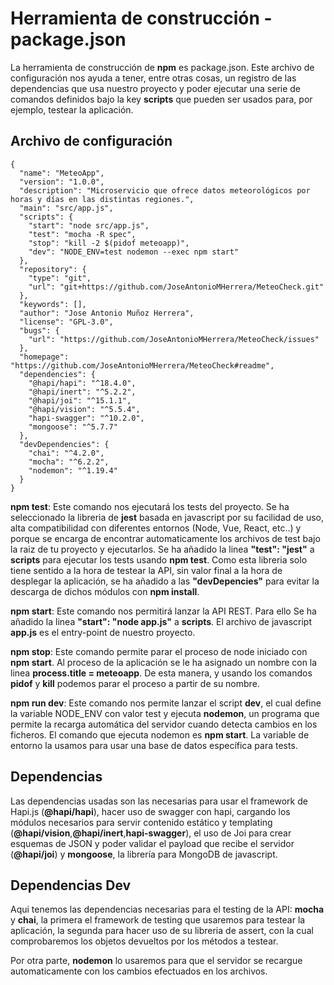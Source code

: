 # Herramienta de construcción - package.json

La herramienta de construcción de **npm** es package.json. Este archivo de configuración nos ayuda a tener, entre otras cosas, un registro de las dependencias que usa nuestro proyecto y poder ejecutar una serie de comandos definidos bajo la key **scripts** que pueden ser usados para, por ejemplo, testear la aplicación.

## Archivo de configuración

```
{
  "name": "MeteoApp",
  "version": "1.0.0",
  "description": "Microservicio que ofrece datos meteorológicos por horas y días en las distintas regiones.",
  "main": "src/app.js",
  "scripts": {
    "start": "node src/app.js",
    "test": "mocha -R spec",
    "stop": "kill -2 $(pidof meteoapp)",
    "dev": "NODE_ENV=test nodemon --exec npm start"
  },
  "repository": {
    "type": "git",
    "url": "git+https://github.com/JoseAntonioMHerrera/MeteoCheck.git"
  },
  "keywords": [],
  "author": "Jose Antonio Muñoz Herrera",
  "license": "GPL-3.0",
  "bugs": {
    "url": "https://github.com/JoseAntonioMHerrera/MeteoCheck/issues"
  },
  "homepage": "https://github.com/JoseAntonioMHerrera/MeteoCheck#readme",
  "dependencies": {
    "@hapi/hapi": "^18.4.0",
    "@hapi/inert": "^5.2.2",
    "@hapi/joi": "^15.1.1",
    "@hapi/vision": "^5.5.4",
    "hapi-swagger": "^10.2.0",
    "mongoose": "^5.7.7"
  },
  "devDependencies": {
    "chai": "^4.2.0",
    "mocha": "^6.2.2",
    "nodemon": "^1.19.4"
  }
}
```

**npm test**: Este comando nos ejecutará los tests del proyecto. Se ha seleccionado la libreria de **jest** basada en javascript por su facilidad de uso, alta compatibilidad con diferentes entornos (Node, Vue, React, etc..) y porque se encarga de encontrar automaticamente los archivos de test bajo la raiz de tu proyecto y ejecutarlos. Se ha añadido la linea **"test": "jest"** a **scripts** para ejecutar los tests usando **npm test**. Como esta libreria solo tiene sentido a la hora de testear la API, sin valor final a la hora de desplegar la aplicación, se ha añadido a las **"devDepencies"** para evitar la descarga de dichos módulos con **npm install**.

**npm start**: Este comando nos permitirá lanzar la API REST. Para ello Se ha añadido la linea **"start": "node app.js"** a **scripts**. El archivo de javascript **app.js** es el entry-point de nuestro proyecto.

**npm stop**: Este comando permite parar el proceso de node iniciado con **npm start**. Al proceso de la aplicación se le ha asignado un nombre con la linea **process.title = meteoapp**. De esta manera, y usando los comandos **pidof** y **kill** podemos parar el proceso a partir de su nombre. 

**npm run dev**: Este comando nos permite lanzar el script **dev**, el cual define la variable NODE_ENV con valor test y ejecuta **nodemon**, un programa que permite la recarga automática del servidor cuando detecta cambios en los ficheros. El comando que ejecuta nodemon es **npm start**. La variable de entorno la usamos para usar una base de datos específica para tests.

## Dependencias

Las dependencias usadas son las necesarias para usar el framework de Hapi.js (**@hapi/hapi**), hacer uso de swagger con hapi, cargando los módulos necesarios para servir contenido estático y templating (**@hapi/vision**,**@hapi/inert**,**hapi-swagger**), el uso de Joi para crear esquemas de JSON y poder validar el payload que recibe el servidor (**@hapi/joi**) y **mongoose**, la librería para MongoDB de javascript.

## Dependencias Dev

Aqui tenemos las dependencias necesarias para el testing de la API: **mocha** y **chai**, la primera el framework de testing que usaremos para testear la aplicación, la segunda para hacer uso de su libreria de assert, con la cual comprobaremos los objetos devueltos por los métodos a testear.

Por otra parte, **nodemon** lo usaremos para que el servidor se recargue automaticamente con los cambios efectuados en los archivos.
